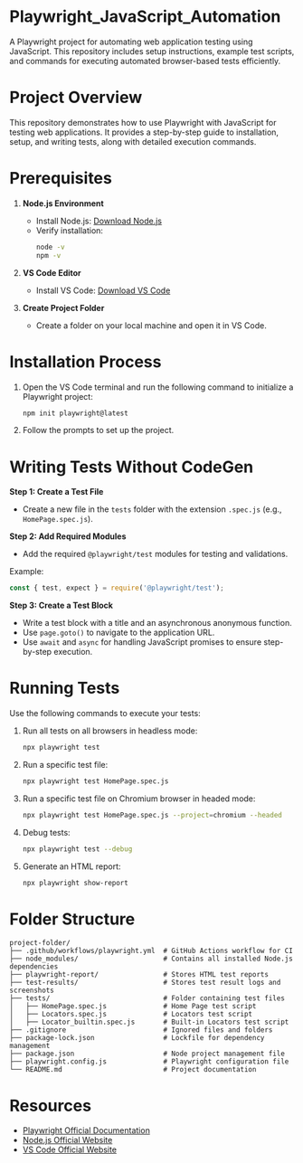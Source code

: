 # Playwright_JavaScript_Automation
A Playwright project for automating web application testing using JavaScript. This repository includes setup instructions, example test scripts, and commands for executing automated browser-based tests efficiently.

# Project Overview
This repository demonstrates how to use Playwright with JavaScript for testing web applications. It provides a step-by-step guide to installation, setup, and writing tests, along with detailed execution commands.

# Prerequisites
1. **Node.js Environment**
   - Install Node.js: [Download Node.js](https://nodejs.org/en)
   - Verify installation:
     ```bash
     node -v
     npm -v
     ```

2. **VS Code Editor**
   - Install VS Code: [Download VS Code](https://code.visualstudio.com/download)

3. **Create Project Folder**
   - Create a folder on your local machine and open it in VS Code.

# Installation Process
1. Open the VS Code terminal and run the following command to initialize a Playwright project:
   ```bash
   npm init playwright@latest
   ```

2. Follow the prompts to set up the project.

# Writing Tests Without CodeGen
**Step 1: Create a Test File**
- Create a new file in the `tests` folder with the extension `.spec.js` (e.g., `HomePage.spec.js`).

**Step 2: Add Required Modules**
- Add the required `@playwright/test` modules for testing and validations.

Example:
```javascript
const { test, expect } = require('@playwright/test');
```

**Step 3: Create a Test Block**
- Write a test block with a title and an asynchronous anonymous function.
- Use `page.goto()` to navigate to the application URL.
- Use `await` and `async` for handling JavaScript promises to ensure step-by-step execution.


# Running Tests
Use the following commands to execute your tests:

1. Run all tests on all browsers in headless mode:
   ```bash
   npx playwright test
   ```

2. Run a specific test file:
   ```bash
   npx playwright test HomePage.spec.js
   ```

3. Run a specific test file on Chromium browser in headed mode:
   ```bash
   npx playwright test HomePage.spec.js --project=chromium --headed
   ```

4. Debug tests:
   ```bash
   npx playwright test --debug
   ```

5. Generate an HTML report:
   ```bash
   npx playwright show-report
   ```

# Folder Structure
```
project-folder/
├── .github/workflows/playwright.yml  # GitHub Actions workflow for CI
├── node_modules/                     # Contains all installed Node.js dependencies
├── playwright-report/                # Stores HTML test reports
├── test-results/                     # Stores test result logs and screenshots
├── tests/                            # Folder containing test files
│   ├── HomePage.spec.js              # Home Page test script
│   ├── Locators.spec.js              # Locators test script
│   ├── Locator_builtin.spec.js       # Built-in Locators test script
├── .gitignore                        # Ignored files and folders
├── package-lock.json                 # Lockfile for dependency management
├── package.json                      # Node project management file
├── playwright.config.js              # Playwright configuration file
└── README.md                         # Project documentation

```

# Resources
- [Playwright Official Documentation](https://playwright.dev/)
- [Node.js Official Website](https://nodejs.org/en)
- [VS Code Official Website](https://code.visualstudio.com/)